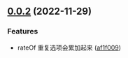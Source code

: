 ## [0.0.2](https://github.com/js-tool-pack/random-picker/compare/v0.0.1...v0.0.2) (2022-11-29)

### Features

- rateOf 重复选项会累加起来 ([af1f009](https://github.com/js-tool-pack/random-picker/commit/af1f00902988f82ee3e69ed417bcb7f91ab53eb2))
